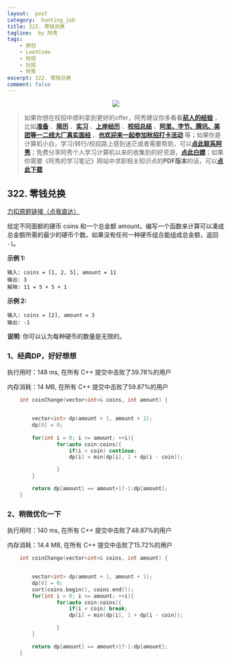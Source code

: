 ```yaml
---
layout:  post
category:  hunting_job
title: 322. 零钱兑换
tagline:  by 阿秀
tags:
    - 原创
    - LeetCode
    - 校招
    - 社招
    - 阿秀
excerpt: 322. 零钱兑换
comment: false
---
```






<div align="center">
  <a href="/notes/05-xiustar/01-xiustar_reading_guide/01-introduce.html#阿秀组建了一个校招学习圈子">
      <img src="https://axiu-image-bed.oss-cn-shanghai.aliyuncs.com/img/202206190108471.png">
  </a></div>



> 如果你想在校招中顺利拿到更好的offer，阿秀建议你多看看<font style="font-weight:bold; color:#4169E1;text-decoration:underline;">[前人的经验](/notes/05-xiustar/01-xiustar_reading_guide/01-introduce.md)</font> ，比如<font style="font-weight:bold; color:#4169E1;text-decoration:underline;">[准备](/notes/05-xiustar/02-campus_prepare/02-01-校招重要时间点科普.md)</font> 、<font style="font-weight:bold; color:#4169E1;text-decoration:underline;">[简历](/notes/05-xiustar/03-resume/01-00-简历开篇词.md)</font> 、<font style="font-weight:bold; color:#4169E1;text-decoration:underline;">[实习](/notes/05-xiustar/04-school_practice/20220320-从公司角度来看，为什么要招实习生.md)</font> 、<font style="font-weight:bold; color:#4169E1;text-decoration:underline;">[上岸经历](/notes/05-xiustar/09-question_answer/20220817.md)</font> 、<font style="font-weight:bold; color:#4169E1;text-decoration:underline;">[校招总结](/notes/05-xiustar/05-campus_recruitment/2020-12-16-双非渣硕的秋招之路总结（已拿抖音研发岗SP）.md)</font> 、<font style="font-weight:bold; color:#4169E1;text-decoration:underline;">[阿里、字节、腾讯、美团等一二线大厂真实面经](/notes/07-resources/01-free/04-schoolSchample.md)</font> 、<font style="font-weight:bold; color:#4169E1;text-decoration:underline;">[也欢迎来一起参加秋招打卡活动](/notes/05-xiustar/01-xiustar_reading_guide/01-introduce.html#阿秀组建了一个校招学习圈子)</font> 等；如果你是计算机小白，学习/转行/校招路上感到迷茫或者需要帮助，可以<font style="font-weight:bold; color:#4169E1;text-decoration:underline;">[点此联系阿秀](/notes/08-other/02-question.md#_4、阿秀-如何才能联系到你)</font>；免费分享阿秀个人学习计算机以来的收集到的好资源，<font style="font-weight:bold; color:#4169E1;text-decoration:underline;">[点此白嫖](/notes/07-resources/01-free/01-introduce.md)</font>；如果你需要《阿秀的学习笔记》网站中求职相关知识点的**PDF版本**的话，可以<font style="font-weight:bold; color:#4169E1;text-decoration:underline;">[点此下载](/notes/08-other/02-question.md#_5、如何下载阿秀的学习笔记内容pdf版本)</font> 





## 322. 零钱兑换

[力扣原题链接（点我直达）](https://leetcode-cn.com/problems/coin-change/)

给定不同面额的硬币 coins 和一个总金额 amount。编写一个函数来计算可以凑成总金额所需的最少的硬币个数。如果没有任何一种硬币组合能组成总金额，返回 `-1`。

 

**示例 1:**

```
输入: coins = [1, 2, 5], amount = 11
输出: 3 
解释: 11 = 5 + 5 + 1
```

**示例 2:**

```
输入: coins = [2], amount = 3
输出: -1
```

 

**说明**:
你可以认为每种硬币的数量是无限的。



### 1、经典DP，好好想想



执行用时：148 ms, 在所有 C++ 提交中击败了39.78%的用户

内存消耗：14 MB, 在所有 C++ 提交中击败了59.87%的用户

~~~cpp
    int coinChange(vector<int>& coins, int amount) {


        vector<int> dp(amount + 1, amount + 1);
        dp[0] = 0;
       
        for(int i = 0; i <= amount; ++i){
                for(auto coin:coins){
                    if(i < coin) continue;
                    dp[i] = min(dp[i], 1 + dp[i - coin]);

                }
        }

        return dp[amount] == amount+1?-1:dp[amount];
    }
~~~





### 2、稍微优化一下

执行用时：140 ms, 在所有 C++ 提交中击败了48.87%的用户

内存消耗：14.4 MB, 在所有 C++ 提交中击败了15.72%的用户

~~~cpp
    int coinChange(vector<int>& coins, int amount) {


        vector<int> dp(amount + 1, amount + 1);
        dp[0] = 0;
        sort(coins.begin(), coins.end());       
        for(int i = 0; i <= amount; ++i){
                for(auto coin:coins){
                    if(i < coin) break;
                    dp[i] = min(dp[i], 1 + dp[i - coin]);

                }
        }

        return dp[amount] == amount+1?-1:dp[amount];
    }
~~~

<p id="等差数列划分"></p>



